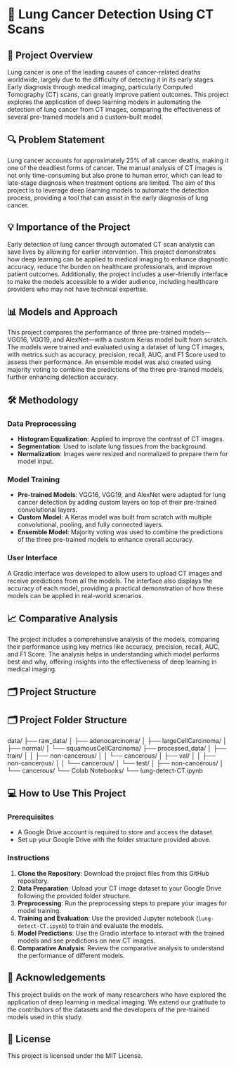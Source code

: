 # 🦠 Lung Cancer Detection Using CT Scans

## 📄 Project Overview

Lung cancer is one of the leading causes of cancer-related deaths worldwide, largely due to the difficulty of detecting it in its early stages. Early diagnosis through medical imaging, particularly Computed Tomography (CT) scans, can greatly improve patient outcomes. This project explores the application of deep learning models in automating the detection of lung cancer from CT images, comparing the effectiveness of several pre-trained models and a custom-built model.

## 🔍 Problem Statement

Lung cancer accounts for approximately 25% of all cancer deaths, making it one of the deadliest forms of cancer. The manual analysis of CT images is not only time-consuming but also prone to human error, which can lead to late-stage diagnosis when treatment options are limited. The aim of this project is to leverage deep learning models to automate the detection process, providing a tool that can assist in the early diagnosis of lung cancer.

## 💡 Importance of the Project

Early detection of lung cancer through automated CT scan analysis can save lives by allowing for earlier intervention. This project demonstrates how deep learning can be applied to medical imaging to enhance diagnostic accuracy, reduce the burden on healthcare professionals, and improve patient outcomes. Additionally, the project includes a user-friendly interface to make the models accessible to a wider audience, including healthcare providers who may not have technical expertise.

## 📊 Models and Approach

This project compares the performance of three pre-trained models—VGG16, VGG19, and AlexNet—with a custom Keras model built from scratch. The models were trained and evaluated using a dataset of lung CT images, with metrics such as accuracy, precision, recall, AUC, and F1 Score used to assess their performance. An ensemble model was also created using majority voting to combine the predictions of the three pre-trained models, further enhancing detection accuracy.

## 🛠️ Methodology

### Data Preprocessing
- **Histogram Equalization**: Applied to improve the contrast of CT images.
- **Segmentation**: Used to isolate lung tissues from the background.
- **Normalization**: Images were resized and normalized to prepare them for model input.

### Model Training
- **Pre-trained Models**: VGG16, VGG19, and AlexNet were adapted for lung cancer detection by adding custom layers on top of their pre-trained convolutional layers.
- **Custom Model**: A Keras model was built from scratch with multiple convolutional, pooling, and fully connected layers.
- **Ensemble Model**: Majority voting was used to combine the predictions of the three pre-trained models to enhance overall accuracy.

### User Interface
A Gradio interface was developed to allow users to upload CT images and receive predictions from all the models. The interface also displays the accuracy of each model, providing a practical demonstration of how these models can be applied in real-world scenarios.

## 📈 Comparative Analysis

The project includes a comprehensive analysis of the models, comparing their performance using key metrics like accuracy, precision, recall, AUC, and F1 Score. The analysis helps in understanding which model performs best and why, offering insights into the effectiveness of deep learning in medical imaging.

## 🗂️ Project Structure

## 🗂️ Project Folder Structure

data/
├── raw_data/
│   ├── adenocarcinoma/
│   ├── largeCellCarcinoma/
│   ├── normal/
│   └── squamousCellCarcinoma/
├── processed_data/
│   ├── train/
│   │   ├── non-cancerous/
│   │   └── cancerous/
│   ├── val/
│   │   ├── non-cancerous/
│   │   └── cancerous/
│   └── test/
│       ├── non-cancerous/
│       └── cancerous/
└── Colab Notebooks/
    └── lung-detect-CT.ipynb


## 💻 How to Use This Project

### Prerequisites
- A Google Drive account is required to store and access the dataset.
- Set up your Google Drive with the folder structure provided above.

### Instructions
1. **Clone the Repository**: Download the project files from this GitHub repository.
2. **Data Preparation**: Upload your CT image dataset to your Google Drive following the provided folder structure.
3. **Preprocessing**: Run the preprocessing steps to prepare your images for model training.
4. **Training and Evaluation**: Use the provided Jupyter notebook (`lung-detect-CT.ipynb`) to train and evaluate the models.
5. **Model Predictions**: Use the Gradio interface to interact with the trained models and see predictions on new CT images.
6. **Comparative Analysis**: Review the comparative analysis to understand the performance of different models.

## 🙌 Acknowledgements

This project builds on the work of many researchers who have explored the application of deep learning in medical imaging. We extend our gratitude to the contributors of the datasets and the developers of the pre-trained models used in this study.

## 📜 License

This project is licensed under the MIT License.
